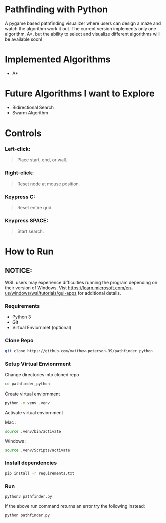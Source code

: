 # Pathfinding with Python
A pygame based pathfinding visualizer where users can design a maze and watch the algorithm work it out. The current version implements only one algorithm, A*, but the ability to select and visualize different algorithms will be available soon!

# Implemented Algorithms
- A*

# Future Algorithms I want to Explore
- Bidirectional Search
- Swarm Algorithm

# Controls
### Left-click: 
>Place start, end, or wall.
### Right-click: 
>Reset node at mouse position.

### Keypress C:
>Reset entire grid.
### Keypress SPACE:
>Start search.

# How to Run

## NOTICE:
WSL users may experience difficulties running the program depending on their version of Windows.
Vist https://learn.microsoft.com/en-us/windows/wsl/tutorials/gui-apps for additional details.

### Requirements
- Python 3
- Git
- Virtual Enviornmet (optional)

### Clone Repo
```bash
git clone https://github.com/matthew-peterson-39/pathfinder_python 
```

### Setup Virtual Envionrment

Change directories into cloned repo
```bash 
cd pathfinder_python
```

Create virtual enviornment
```bash 
python -m venv .venv
```

Activate virtual enviornment

Mac :
```bash
source .venv/bin/activate
```

Windows :
```bash
source .venv/Scripts/activate
```

### Install dependencies

```bash
pip install -r requirements.txt
```

### Run

```bash
python3 pathfinder.py
```

If the above run command returns an error try the following instead:
```bash
python pathfinder.py
```

